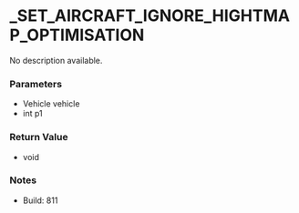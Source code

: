 # _SET_AIRCRAFT_IGNORE_HIGHTMAP_OPTIMISATION

No description available.

### Parameters
* Vehicle vehicle
* int p1

### Return Value
* void

### Notes
* Build: 811


